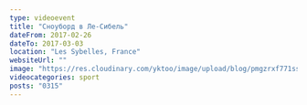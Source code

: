 ```yaml
---
type: videoevent
title: "Сноуборд в Ле-Сибель"
dateFrom: 2017-02-26
dateTo: 2017-03-03
location: "Les Sybelles, France"
websiteUrl: ""
image: "https://res.cloudinary.com/yktoo/image/upload/blog/pmgzrxf771ss3359.jpg"
videocategories: sport
posts: "0315"
---
```

